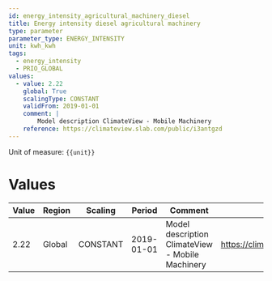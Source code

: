 ```yaml
---
id: energy_intensity_agricultural_machinery_diesel
title: Energy intensity diesel agricultural machinery
type: parameter
parameter_type: ENERGY_INTENSITY
unit: kwh_kwh
tags:
  - energy_intensity
  - PRIO_GLOBAL
values:
  - value: 2.22
    global: True
    scalingType: CONSTANT
    validFrom: 2019-01-01
    comment: |
        Model description ClimateView - Mobile Machinery
    reference: https://climateview.slab.com/public/i3antgzd
---
```



Unit of measure: `{{unit}}`


# Values


| Value | Region | Scaling | Period | Comment | Reference |
|-------|--------|---------|--------|---------|-----------|
| 2.22 | Global | CONSTANT | 2019-01-01 | Model description ClimateView - Mobile Machinery | https://climateview.slab.com/public/i3antgzd |


